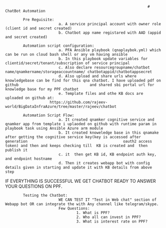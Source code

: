 																	# ChatBot Automation

			Pre Reguisite: 
							a. A service principal account with owner role (client id and secret created)
							b. Chatbot app name registared with AAD (appid and secret created)

			Automation script configuration:  
							a. PFA Ansible playbook (qnaplaybok.yml) which can be run on cloud bash shell or any vm having ansible
							b. In this playbook update variables for clientid/secret/tenant/subscription of service principal
							c. Also declare resourcegroupname/chatbot name/qnamkername/storageaccountname/ chatbotappid/chatbotappsecret
							d. Also upload and share urls where knowledgebase can be find for this qna chatbot. I have uploaded pdf on github                                and shared sbi portal url for knowledge base for my PPF chatbot
							e. Template files and othe KB docs are uploaded on github at: 
                        https://github.com/rajeev-world/BigDataInfraAzure/tree/master/rajeev/chatbot

			Automation Script Flow:
							a. It created qnamker cognitive service and qnamker app from template i uplaoded on github with runtime param in                              playbook task using Ansible Azure arm module
							b. It created knoweledge base in this qnamake after getting the cognitive service key(key is accessed after generation   										 oauth2 access token) and then and keeps checking till  KB is created and  then publish it
							c. it  then get KB id, KB endpoint auth key, and endpoint hostname 
							d. Then it creates webapp bot with config details given in starting and update it with KB details from above step

IF EVERYTHING IS SUCCESSFUL WE GET CHATBOT READY TO ANSWER YOUR QUESTIONS ON PPF.

			Testing the Chatbot:
							WE CAN TEST IT "Test in Web chat" section of Webapp bot OR can integrate the with Any channel like telegram/skype. 
							Few Questions:
									1. What is PPF?
									2. Who all can invest in PPF?
									3. What is interest rate on PPF?


				
